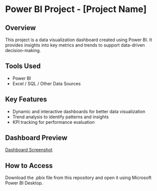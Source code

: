 # Power BI Project - [Project Name]
## Overview  
This project is a data visualization dashboard created using Power BI. It provides insights into key metrics and trends to support data-driven decision-making.

## Tools Used  
- Power BI  
- Excel / SQL / Other Data Sources

## Key Features  
- Dynamic and interactive dashboards for better data visualization
- Trend analysis to identify patterns and insights
- KPI tracking for performance evaluation

## Dashboard Preview
[Dashboard Screenshot](https://github.com/Nidhii03-bit/PowerBI-Dashboard-Projects/blob/ff3a5b32fa40b221e84d95f5cd1900802eabfb0c/dashboard_preview.png)

## How to Access  
Download the .pbix file from this repository and open it using Microsoft Power BI Desktop. 
